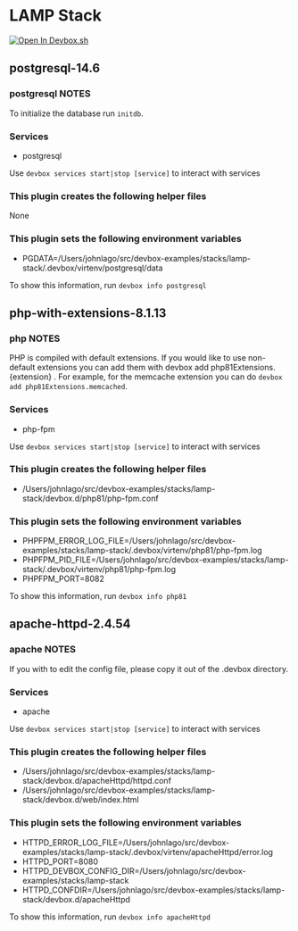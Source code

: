 # LAMP Stack

[![Open In Devbox.sh](https://jetpack.io/img/devbox/open-in-devbox.svg)](https://devbox.sh/github.com/jetpack-io/devbox-examples?folder=stacks/lamp-stack)

## postgresql-14.6

### postgresql NOTES

To initialize the database run `initdb`.

### Services

* postgresql

Use `devbox services start|stop [service]` to interact with services

### This plugin creates the following helper files

None

### This plugin sets the following environment variables

* PGDATA=/Users/johnlago/src/devbox-examples/stacks/lamp-stack/.devbox/virtenv/postgresql/data

To show this information, run `devbox info postgresql`

## php-with-extensions-8.1.13

### php NOTES

PHP is compiled with default extensions. If you would like to use non-default extensions you can add them with devbox add php81Extensions.{extension} . For example, for the memcache extension you can do `devbox add php81Extensions.memcached`.

### Services

* php-fpm

Use `devbox services start|stop [service]` to interact with services

### This plugin creates the following helper files

* /Users/johnlago/src/devbox-examples/stacks/lamp-stack/devbox.d/php81/php-fpm.conf

### This plugin sets the following environment variables

* PHPFPM_ERROR_LOG_FILE=/Users/johnlago/src/devbox-examples/stacks/lamp-stack/.devbox/virtenv/php81/php-fpm.log
* PHPFPM_PID_FILE=/Users/johnlago/src/devbox-examples/stacks/lamp-stack/.devbox/virtenv/php81/php-fpm.log
* PHPFPM_PORT=8082

To show this information, run `devbox info php81`

## apache-httpd-2.4.54

### apache NOTES

If you with to edit the config file, please copy it out of the .devbox directory.

### Services

* apache

Use `devbox services start|stop [service]` to interact with services

### This plugin creates the following helper files

* /Users/johnlago/src/devbox-examples/stacks/lamp-stack/devbox.d/apacheHttpd/httpd.conf
* /Users/johnlago/src/devbox-examples/stacks/lamp-stack/devbox.d/web/index.html

### This plugin sets the following environment variables

* HTTPD_ERROR_LOG_FILE=/Users/johnlago/src/devbox-examples/stacks/lamp-stack/.devbox/virtenv/apacheHttpd/error.log
* HTTPD_PORT=8080
* HTTPD_DEVBOX_CONFIG_DIR=/Users/johnlago/src/devbox-examples/stacks/lamp-stack
* HTTPD_CONFDIR=/Users/johnlago/src/devbox-examples/stacks/lamp-stack/devbox.d/apacheHttpd

To show this information, run `devbox info apacheHttpd`
